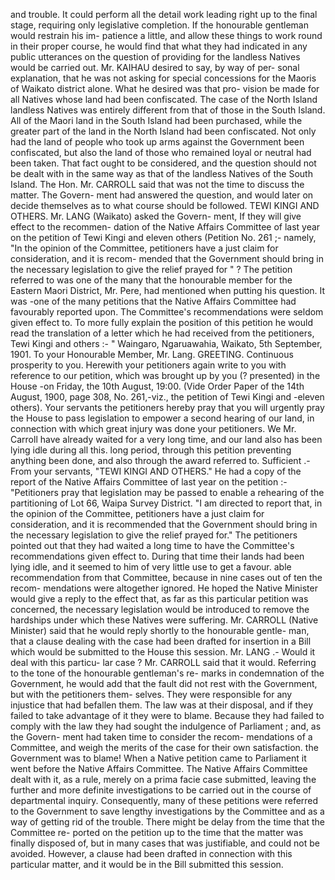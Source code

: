 and trouble. It could perform all the detail work leading right up to the final stage, requiring only legislative completion. If the honourable gentleman would restrain his im- patience a little, and allow these things to work round in their proper course, he would find that what they had indicated in any public utterances on the question of providing for the landless Natives would be carried out. Mr. KAIHAU desired to say, by way of per- sonal explanation, that he was not asking for special concessions for the Maoris of Waikato district alone. What he desired was that pro- vision be made for all Natives whose land had been confiscated. The case of the North Island landless Natives was entirely different from that of those in the South Island. All of the Maori land in the South Island had been purchased, while the greater part of the land in the North Island had been confiscated. Not only had the land of people who took up arms against the Government been confiscated, but also the land of those who remained loyal or neutral had been taken. That fact ought to be considered, and the question should not be dealt with in the same way as that of the landless Natives of the South Island. The Hon. Mr. CARROLL said that was not the time to discuss the matter. The Govern- ment had answered the question, and would later on decide themselves as to what course should be followed. TEWI KINGI AND OTHERS. Mr. LANG (Waikato) asked the Govern- ment, If they will give effect to the recommen- dation of the Native Affairs Committee of last year on the petition of Tewi Kingi and eleven others (Petition No. 261 ;- namely, "In the opinion of the Committee, petitioners have a just claim for consideration, and it is recom- mended that the Government should bring in the necessary legislation to give the relief prayed for " ? The petition referred to was one of the many that the honourable member for the Eastern Maori District, Mr. Pere, had mentioned when putting his question. It was -one of the many petitions that the Native Affairs Committee had favourably reported upon. The Committee's recommendations were seldom given effect to. To more fully explain the position of this petition he would read the translation of a letter which he had received from the petitioners, Tewi Kingi and others :- " Waingaro, Ngaruawahia, Waikato, 5th September, 1901. To your Honourable Member, Mr. Lang. GREETING. Continuous prosperity to you. Herewith your petitioners again write to you with reference to our petition, which was brought up by you (? presented) in the House -on Friday, the 10th August, 19:00. (Vide Order Paper of the 14th August, 1900, page 308, No. 261,-viz., the petition of Tewi Kingi and -eleven others). Your servants the petitioners hereby pray that you will urgently pray the House to pass legislation to empower a second hearing of our land, in connection with which great injury was done your petitioners. We Mr. Carroll have already waited for a very long time, and our land also has been lying idle during all this. long period, through this petition preventing anything been done, and also through the award referred to. Sufficient .- From your servants, "TEWI KINGI AND OTHERS." He had a copy of the report of the Native Affairs Committee of last year on the petition :- "Petitioners pray that legislation may be passed to enable a rehearing of the partitioning of Lot 66, Waipa Survey District. "I am directed to report that, in the opinion of the Committee, petitioners have a just claim for consideration, and it is recommended that the Government should bring in the necessary legislation to give the relief prayed for." The petitioners pointed out that they had waited a long time to have the Committee's recommendations given effect to. During that time their lands had been lying idle, and it seemed to him of very little use to get a favour. able recommendation from that Committee, because in nine cases out of ten the recom- mendations were altogether ignored. He hoped the Native Minister would give a reply to the effect that, as far as this particular petition was concerned, the necessary legislation would be introduced to remove the hardships under which these Natives were suffering. Mr. CARROLL (Native Minister) said that he would reply shortly to the honourable gentle- man, that a clause dealing with the case had been drafted for insertion in a Bill which would be submitted to the House this session. Mr. LANG .- Would it deal with this particu- lar case ? Mr. CARROLL said that it would. Referring to the tone of the honourable gentleman's re- marks in condemnation of the Government, he would add that the fault did not rest with the Government, but with the petitioners them- selves. They were responsible for any injustice that had befallen them. The law was at their disposal, and if they failed to take advantage of it they were to blame. Because they had failed to comply with the law they had sought the indulgence of Parliament ; and, as the Govern- ment had taken time to consider the recom- mendations of a Committee, and weigh the merits of the case for their own satisfaction. the Government was to blame! When a Native petition came to Parliament it went before the Native Affairs Committee. The Native Affairs Committee dealt with it, as a rule, merely on a prima facie case submitted, leaving the further and more definite investigations to be carried out in the course of departmental inquiry. Consequently, many of these petitions were referred to the Government to save lengthy investigations by the Committee and as a way of getting rid of the trouble. There might be delay from the time that the Committee re- ported on the petition up to the time that the matter was finally disposed of, but in many cases that was justifiable, and could not be avoided. However, a clause had been drafted in connection with this particular matter, and it would be in the Bill submitted this session. 
